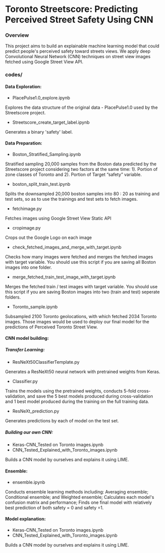 # Toronto Streetscore: Predicting Perceived Street Safety Using CNN

### Overview
This project aims to build an explainable machine learning model that could predict people's perceived safety toward streets views.
We apply deep Convolutional Neural Network (CNN) techniques on street view images fetched using Google Street View API.


### codes/    

#### Data Exploration:
* PlacePulse1.0_explore.ipynb

Explores the data structure of the original data - PlacePulse1.0 used by the Streetscore project. 

* Streetscore_create_target_label.ipynb

Generates a binary 'safety' label.
 
#### Data Preparation:
* Boston_Stratified_Sampling.ipynb

Stratified sampling 20,000 samples from the Boston data predicted by the Streetscore project considering two factors at the same time: 1). Portion of zone classes of Toronto and 2). Portion of Target “safety” variable.

* boston_split_train_test.ipynb

Splits the downsampled 20,000 boston samples into 80 : 20 as training and test sets, so as to use the trainings and test sets to fetch images.

* fetchimage.py

Fetches images using Google Street View Static API

*  cropimage.py

Crops out the Google Logo on each image

*  check_fetched_images_and_merge_with_target.ipynb

Checks how many images were fetched and merges the fetched images with target variable. You should use this script if you are saving all Boston images into one folder. 

*  merge_fetched_train_test_image_with_target.ipynb

Merges the fetched train / test images with target variable. You should use this script if you are saving Boston images into two  (train and test) seperate folders. 

*  Toronto_sample.ipynb

Subsampled 2100 Toronto geolocations, with which fetched 2034 Toronto images. Those images would be used to deploy our final model for the predictions of Perceived Toronto Street View. 

#### CNN model building:

##### Transfer Learning: 

*  ResNeXt50ClassifierTemplate.py

Generates a ResNeXt50 neural network with pretrained weights from Keras.

*  Classifier.py

Trains the models using the pretrained weights, conducts 5-fold cross-validation, and save the 5 best models produced during cross-validation and 1 best model produced during the training on the full training data. 

*  ResNeXt_prediction.py

Generates predictions by each of model on the test set. 

##### Building our own CNN: 

*  Keras-CNN_Tested on Toronto images.ipynb
*  CNN_Tested_Explained_with_Toronto_images.ipynb

Builds a CNN model by ourselves and explains it using LIME.

#### Ensemble:
*  ensemble.ipynb

Conducts ensemble learning methods including: Averaging ensemble; Conditional ensemble; and Weighted ensemble; Calculates each model's confusion matrix and performance;  Finds one final model with relatively best prediction of both safety = 0 and safety =1.
 
#### Model explanation:
*  Keras-CNN_Tested on Toronto images.ipynb
*  CNN_Tested_Explained_with_Toronto_images.ipynb

Builds a CNN model by ourselves and explains it using LIME.


